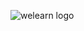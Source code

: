![welearn logo](https://github.com/Lauren-McMullen/WeLearn/assets/136777664/b1a1de2d-7787-4615-a622-99109b230c32)
